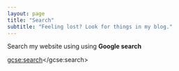 ```yaml
---
layout: page
title: "Search"
subtitle: "Feeling lost? Look for things in my blog."
---
```


Search my website using using **Google search**  

<script>
  (function() {
    var cx = '000080914012506575356:9tlu7fddpjp';
    var gcse = document.createElement('script');
    gcse.type = 'text/javascript';
    gcse.async = true;
    gcse.src = 'https://cse.google.com/cse.js?cx=' + cx;
    var s = document.getElementsByTagName('script')[0];
    s.parentNode.insertBefore(gcse, s);
  })();
</script>
<gcse:search></gcse:search>
